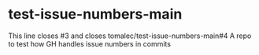 # test-issue-numbers-main

This line closes #3 and closes tomalec/test-issue-numbers-main#4
A repo to test how GH handles issue numbers in commits
